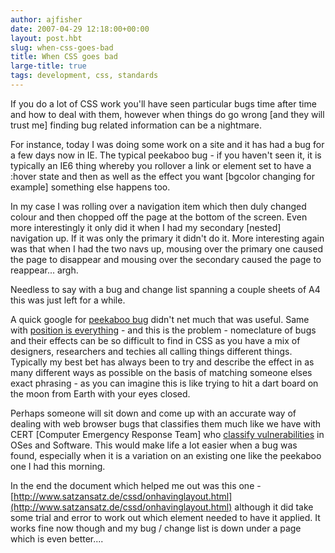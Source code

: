 ```yaml
---
author: ajfisher
date: 2007-04-29 12:18:00+00:00
layout: post.hbt
slug: when-css-goes-bad
title: When CSS goes bad
large-title: true
tags: development, css, standards
---
```


If you do a lot of CSS work you'll have seen particular bugs time after time and how to deal with them, however when things do go wrong [and they will trust me] finding bug related information can be a nightmare.

For instance, today I was doing some work on a site and it has had a bug for a few days now in IE. The typical peekaboo bug - if you haven't seen it, it is typically an IE6 thing whereby you rollover a link or element set to have a :hover state and then as well as the effect you want [bgcolor changing for example] something else happens too.

In my case I was rolling over a navigation item which then duly changed colour and then chopped off the page at the bottom of the screen. Even more interestingly it only did it when I had my secondary [nested] navigation up. If it was only the primary it didn't do it. More interesting again was that when I had the two navs up, mousing over the primary one caused the page to disappear and mousing over the secondary caused the page to reappear... argh.

Needless to say with a bug and change list spanning a couple sheets of A4 this was just left for a while.

A quick google for [peekaboo bug](http://www.google.co.uk/search?hl=en&q=peekaboo+bug&meta=) didn't net much that was useful. Same with [position is everything](http://www.positioniseverything.net) - and this is the problem - nomeclature of bugs and their effects can be so difficult to find in CSS as you have a mix of designers, researchers and techies all calling things different things. Typically my best bet has always been to try and describe the effect in as many different ways as possible on the basis of matching someone elses exact phrasing - as you can imagine this is like trying to hit a dart board on the moon from Earth with your eyes closed.

Perhaps someone will sit down and come up with an accurate way of dealing with web browser bugs that classifies them much like we have with CERT [Computer Emergency Response Team] who [classify vulnerabilities](http://www.kb.cert.org/vuls/) in OSes and Software. This would make life a lot easier when a bug was found, especially when it is a variation on an existing one like the peekaboo one I had this morning.

In the end the document which helped me out was this one - [http://www.satzansatz.de/cssd/onhavinglayout.html](http://www.satzansatz.de/cssd/onhavinglayout.html) although it did take some trial and error to work out which element needed to have it applied. It works fine now though and my bug / change list is down under a page which is even better....
